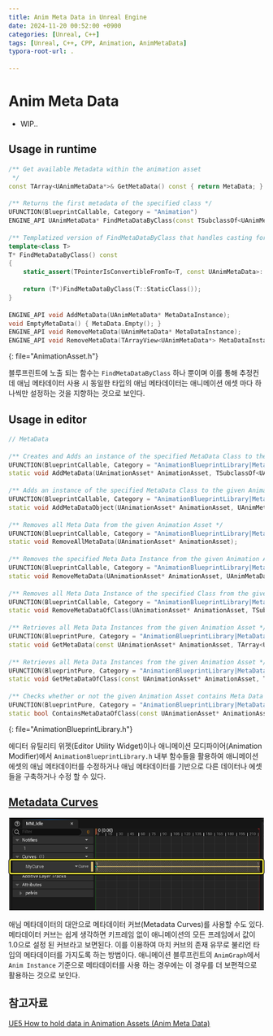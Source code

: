 ```yaml
---
title: Anim Meta Data in Unreal Engine
date: 2024-11-20 00:52:00 +0900
categories: [Unreal, C++]
tags: [Unreal, C++, CPP, Animation, AnimMetaData]
typora-root-url: .

---
```


# Anim Meta Data

- WIP..



## Usage in runtime

```c++
/** Get available Metadata within the animation asset
 */
const TArray<UAnimMetaData*>& GetMetaData() const { return MetaData; }

/** Returns the first metadata of the specified class */
UFUNCTION(BlueprintCallable, Category = "Animation")
ENGINE_API UAnimMetaData* FindMetaDataByClass(const TSubclassOf<UAnimMetaData> MetaDataClass) const;

/** Templatized version of FindMetaDataByClass that handles casting for you */
template<class T>
T* FindMetaDataByClass() const
{
    static_assert(TPointerIsConvertibleFromTo<T, const UAnimMetaData>::Value, "'T' template parameter to FindMetaDataByClass must be derived from UAnimMetaData");

    return (T*)FindMetaDataByClass(T::StaticClass());
}

ENGINE_API void AddMetaData(UAnimMetaData* MetaDataInstance); 
void EmptyMetaData() { MetaData.Empty(); }	
ENGINE_API void RemoveMetaData(UAnimMetaData* MetaDataInstance);
ENGINE_API void RemoveMetaData(TArrayView<UAnimMetaData*> MetaDataInstances);
```
{: file="AnimationAsset.h"}

블루프린트에 노출 되는 함수는 `FindMetaDataByClass` 하나 뿐이며 이를 통해 추정컨데 애님 메타데이터 사용 시 동일한 타입의 애님 메타데이터는 애니메이션 에셋 마다 하나씩만 설정하는 것을 지향하는 것으로 보인다.



## Usage in editor

```c++
// MetaData

/** Creates and Adds an instance of the specified MetaData Class to the given Animation Asset */
UFUNCTION(BlueprintCallable, Category = "AnimationBlueprintLibrary|MetaData")
static void AddMetaData(UAnimationAsset* AnimationAsset, TSubclassOf<UAnimMetaData> MetaDataClass, UAnimMetaData*& MetaDataInstance);

/** Adds an instance of the specified MetaData Class to the given Animation Asset (requires MetaDataObject's outer to be the Animation Asset) */
UFUNCTION(BlueprintCallable, Category = "AnimationBlueprintLibrary|MetaData")
static void AddMetaDataObject(UAnimationAsset* AnimationAsset, UAnimMetaData* MetaDataObject);

/** Removes all Meta Data from the given Animation Asset */
UFUNCTION(BlueprintCallable, Category = "AnimationBlueprintLibrary|MetaData")
static void RemoveAllMetaData(UAnimationAsset* AnimationAsset);

/** Removes the specified Meta Data Instance from the given Animation Asset */
UFUNCTION(BlueprintCallable, Category = "AnimationBlueprintLibrary|MetaData")
static void RemoveMetaData(UAnimationAsset* AnimationAsset, UAnimMetaData* MetaDataObject);

/** Removes all Meta Data Instance of the specified Class from the given Animation Asset */
UFUNCTION(BlueprintCallable, Category = "AnimationBlueprintLibrary|MetaData")
static void RemoveMetaDataOfClass(UAnimationAsset* AnimationAsset, TSubclassOf<UAnimMetaData> MetaDataClass);

/** Retrieves all Meta Data Instances from the given Animation Asset */
UFUNCTION(BlueprintPure, Category = "AnimationBlueprintLibrary|MetaData")
static void GetMetaData(const UAnimationAsset* AnimationAsset, TArray<UAnimMetaData*>& MetaData);

/** Retrieves all Meta Data Instances from the given Animation Asset */
UFUNCTION(BlueprintPure, Category = "AnimationBlueprintLibrary|MetaData")
static void GetMetaDataOfClass(const UAnimationAsset* AnimationAsset, TSubclassOf<UAnimMetaData> MetaDataClass, TArray<UAnimMetaData*>& MetaDataOfClass);

/** Checks whether or not the given Animation Asset contains Meta Data Instance of the specified Meta Data Class */
UFUNCTION(BlueprintPure, Category = "AnimationBlueprintLibrary|MetaData")
static bool ContainsMetaDataOfClass(const UAnimationAsset* AnimationAsset, TSubclassOf<UAnimMetaData> MetaDataClass);
```
{: file="AnimationBlueprintLibrary.h"}

에디터 유틸리티 위젯(Editor Utility Widget)이나 애니메이션 모디파이어(Animation Modifier)에서 `AnimationBlueprintLibrary.h` 내부 함수들을 활용하여 애니메이션 에셋의 애님 메타데이터를 수정하거나 애님 메타데이터를 기반으로 다른 데이터나 에셋들을 구축하거나 수정 할 수 있다.



## [Metadata Curves](https://dev.epicgames.com/documentation/en-us/unreal-engine/animation-curves-in-unreal-engine#metadatacurves)

![meta3](/../assets/img/2024-11-20-anim-meta-data-in-unreal-engine/meta3.png)

애님 메타데이터의 대안으로 메타데이터 커브(Metadata Curves)를 사용할 수도 있다. 메타데이터 커브는 쉽게 생각하면 키프레임 없이 애니메이션의 모든 프레임에서 값이 1.0으로 설정 된 커브라고 보면된다. 이를 이용하여 마치 커브의 존재 유무로 불리언 타입의 메타데이터를 가지도록 하는 방법이다. 애니메이션 블루프린트의 `AnimGraph`에서 `Anim Instance` 기준으로 메타데이터를 사용 하는 경우에는 이 경우를 더 보편적으로 활용하는 것으로 보인다.



## 참고자료

[UE5 How to hold data in Animation Assets (Anim Meta Data)](https://www.youtube.com/watch?v=Mmz3-Oz9z20)
